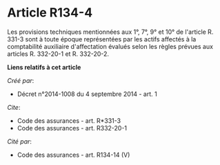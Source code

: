 # Article R134-4

Les provisions techniques mentionnées aux 1°, 7°, 9° et 10° de l'article R. 331-3 sont à toute époque représentées par les
actifs affectés à la comptabilité auxiliaire d'affectation évalués selon les règles prévues aux articles R. 332-20-1 et R.
332-20-2.

**Liens relatifs à cet article**

_Créé par_:

  - Décret n°2014-1008 du 4 septembre 2014 - art. 1

_Cite_:

  - Code des assurances - art. R*331-3
  - Code des assurances - art. R332-20-1

_Cité par_:

  - Code des assurances - art. R134-14 (V)
